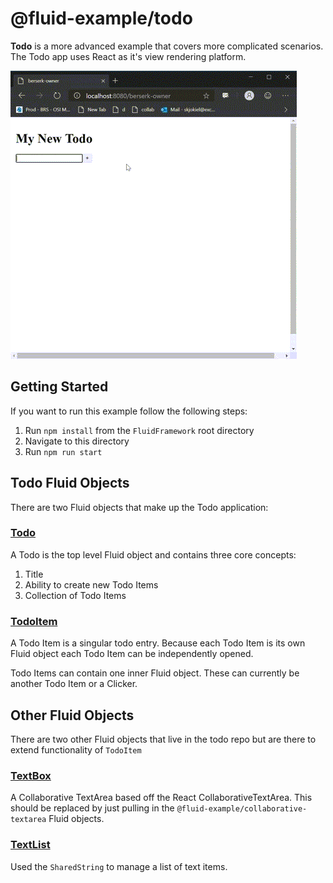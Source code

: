 # @fluid-example/todo

**Todo** is a more advanced example that covers more complicated scenarios. The Todo app uses React as it's view rendering platform.

![Todo Example](./resources/todo-screen-capture.gif)

## Getting Started

If you want to run this example follow the following steps:

1. Run `npm install` from the `FluidFramework` root directory
2. Navigate to this directory
3. Run `npm run start`

## Todo Fluid Objects

There are two Fluid objects that make up the Todo application:

### [Todo](./src/Todo/index.tsx)

A Todo is the top level Fluid object and contains three core concepts:

1. Title
2. Ability to create new Todo Items
3. Collection of Todo Items

### [TodoItem](./src/TodoItem/index.tsx)

A Todo Item is a singular todo entry. Because each Todo Item is its own Fluid object each Todo Item can be independently opened.

Todo Items can contain one inner Fluid object. These can currently be another Todo Item or a Clicker.

## Other Fluid Objects

There are two other Fluid objects that live in the todo repo but are there to extend functionality of `TodoItem`

### [TextBox](./src/TextBox/index.tsx)

A Collaborative TextArea based off the React CollaborativeTextArea. This should be replaced by just pulling in the `@fluid-example/collaborative-textarea` Fluid objects.

### [TextList](./src/TextList/index.tsx)

Used the `SharedString` to manage a list of text items.
